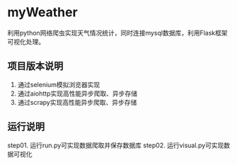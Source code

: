 # myWeather
利用python网络爬虫实现天气情况统计，同时连接mysql数据库，利用Flask框架可视化处理。

## 项目版本说明
1. 通过selenium模拟浏览器实现
2. 通过aiohttp实现高性能异步爬取、异步存储
3. 通过scrapy实现高性能异步爬取、异步存储

## 运行说明
step01. 运行run.py可实现数据爬取并保存数据库
step02. 运行visual.py可实现数据可视化
